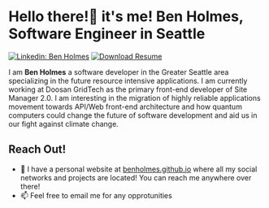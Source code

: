 # Hello there!👋 it's me! Ben Holmes, Software Engineer in Seattle

[![Linkedin: Ben Holmes](https://img.shields.io/badge/-Ben%20Holmes-blue?style=flat-square&logo=Linkedin&logoColor=white&link=https://www.linkedin.com/in/beneholmes/)](https://www.linkedin.com/in/beneholmes/)
[![Download Resume](https://img.shields.io/badge/-Download%20Resume-lightgrey?style=flat-square)](https://github.com/BenHolmes/benholmes.github.io/raw/main/src/assets/images/Holmes_Resume_v4.5.pdf)

I am **Ben Holmes** a software developer in the Greater Seattle area specializing in the future resource intensive applications. 
I am currently working at Doosan GridTech as the primary front-end developer of Site Manager 2.0. 
I am interesting in the migration of highly reliable applications movement towards API/Web front-end architecture and how quantum computers could change the future of software development and aid us in our fight against climate change.

## Reach Out!
* 🔗 I have a personal website at [benholmes.github.io](https://benholmes.github.io/) where all my social networks and projects are located! You can reach me anywhere over there!
* 📫 Feel free to email me for any opprotunities